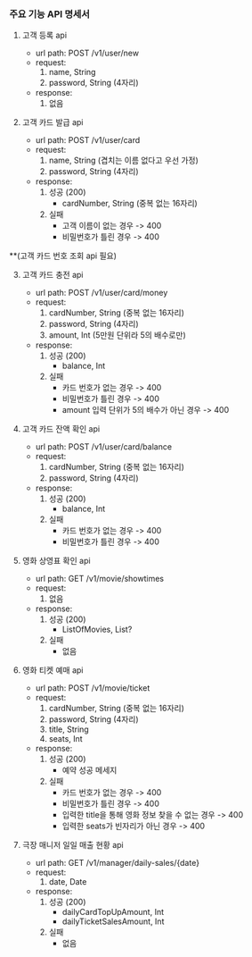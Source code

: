 ### 주요 기능 API 명세서



1. 고객 등록 api
    - url path: POST /v1/user/new
    - request:
        1. name, String
        2. password, String (4자리)
    - response:
        1. 없음


2. 고객 카드 발급 api
    - url path: POST /v1/user/card
    - request:
        1. name, String (겹치는 이름 없다고 우선 가정)
        2. password, String (4자리)
    - response:
        1. 성공 (200)
            - cardNumber, String (중복 없는 16자리)
        2. 실패
            - 고객 이름이 없는 경우 -> 400
            - 비밀번호가 틀린 경우 -> 400

**(고객 카드 번호 조회 api 필요)

3. 고객 카드 충전 api
    - url path: POST /v1/user/card/money
    - request:
        1. cardNumber, String (중복 없는 16자리)
        2. password, String (4자리)
        3. amount, Int (5만원 단위라 5의 배수로만)
    - response:
        1. 성공 (200)
            - balance, Int
        2. 실패
            - 카드 번호가 없는 경우 -> 400
            - 비밀번호가 틀린 경우 -> 400
            - amount 입력 단위가 5의 배수가 아닌 경우 -> 400



4. 고객 카드 잔액 확인 api
    - url path: POST /v1/user/card/balance
    - request:
        1. cardNumber, String (중복 없는 16자리)
        2. password, String (4자리)
    - response:
        1. 성공 (200)
            - balance, Int
        2. 실패
            - 카드 번호가 없는 경우 -> 400
            - 비밀번호가 틀린 경우 -> 400



5. 영화 상영표 확인 api
    - url path: GET /v1/movie/showtimes
    - request:
        1. 없음
    - response:
        1. 성공 (200)
            - ListOfMovies, List<Movie>?
        2. 실패
            - 없음


6. 영화 티켓 예매 api
    - url path: POST /v1/movie/ticket
    - request:
        1. cardNumber, String (중복 없는 16자리)
        2. password, String (4자리)
        3. title, String
        4. seats, Int
    - response:
        1. 성공 (200)
            - 예약 성공 메세지
        2. 실패
            - 카드 번호가 없는 경우 -> 400
            - 비밀번호가 틀린 경우 -> 400
            - 입력한 title을 통해 영화 정보 찾을 수 없는 경우 -> 400
            - 입력한 seats가 빈자리가 아닌 경우 -> 400


7. 극장 매니저 일일 매출 현황 api
    - url path: GET /v1/manager/daily-sales/{date}
    - request:
        1. date, Date
    - response:
        1. 성공 (200)
            - dailyCardTopUpAmount, Int
            - dailyTicketSalesAmount, Int
        2. 실패
            - 없음


    
